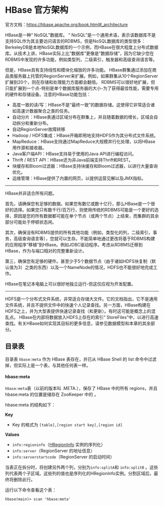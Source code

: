 # HBase 官方架构

官方文档：https://hbase.apache.org/book.html#_architecture

HBase是一种“ NoSQL”数据库。 “ NoSQL”是一个通用术语，表示该数据库不是支持SQL作为其主要访问语言的RDBMS，但是NoSQL数据库的类型很多：BerkeleyDB是本地NoSQL数据库的一个示例，而HBase在很大程度上分布式数据库。从技术上讲，HBase实际上比“数据库”更像是“数据存储”，因为它缺少您在RDBMS中发现的许多功能，例如类型列，二级索引，触发器和高级查询语言等。

但是，HBase具有支持线性和模块化缩放的许多功能。 HBase群集通过添加在商品类服务器上托管的RegionServer来扩展。例如，如果群集从10个RegionServer扩展到20个，则在存储和处理能力方面都会翻倍。 RDBMS可以很好地扩展，但只能扩展到一个点-特别是单个数据库服务器的大小-为了获得最佳性能，需要专用的硬件和存储设备。注意的HBase功能包括：

- 高度一致的读/写：HBase不是“最终一致”的数据存储。这使得它非常适合诸如高速计数器聚合之类的任务。
- 自动分片：HBase表通过区域分布在群集上，并且随着数据的增长，区域会自动拆分和重新分布。
- 自动RegionServer故障转移
- Hadoop / HDFS集成：HBase开箱即用地支持HDFS作为其分布式文件系统。
- MapReduce：HBase支持通过MapReduce大规模并行化处理，以将HBase用作源和接收器。
- Java客户端API：HBase支持易于使用的Java API进行编程访问。
- Thrift / REST API：HBase还为非Java前端支持Thrift和REST。
- 块缓存和Bloom过滤器：HBase支持块缓存和Bloom过滤器，以进行大量查询优化。
- 运维管理：HBase提供了内置的网页，以提供运营见解以及JMX指标。

---

HBase并非适合所有问题。

首先，请确保您有足够的数据。如果您有数亿或数十亿行，那么HBase是一个很好的选择。如果您只有数千行/百万行，则使用传统的RDBMS可能是一个更好的选择，原因是您的所有数据都可能在单个节点（或两个节点）上结束，而集群的其余部分可能处于停顿状态闲。

其次，确保没有RDBMS提供的所有其他功能（例如，类型化的列，二级索引，事务，高级查询语言等），您就可以生存。不能简单地通过更改将基于RDBMS构建的应用程序“移植”到HBase。例如JDBC驱动程序。考虑从RDBMS迁移到HBase，作为与端口相对的完整重新设计。

第三，确保您有足够的硬件。甚至少于5个数据节点（由于诸如HDFS块复制（默认值为3）之类的东西）以及一个NameNode的情况，HDFS也不能很好地完成工作。

HBase在笔记本电脑上可以很好地独立运行-但这仅应视为开发配置。

---

HDFS是一个分布式文件系统，非常适合存储大文件。它的文档指出，它不是通用文件系统，并且不提供文件中的快速个人记录查找。另一方面，HBase构建在HDFS之上，并为大型表提供快速记录查找（和更新）。有时这可能是概念上的混乱点。 HBase在内部将数据放入HDFS上存在的索引“ StoreFiles”中，以进行高速查找。有关HBase如何实现其目标的更多信息，请参见数据模型和本章的其余部分。



## 目录表

目录表 `hbase:meta` 作为 HBase 表存在，并已从 HBase Shell 的 list 命令中过滤掉，但实际上是一个表，与其他任何表一样。



#### hbase:meta

`hbase:meta`表（以前的版本叫 .META.），保存了 HBase 中的所有 regions，并且 hbase:meta 的位置是储存在 ZooKeeper 中的 。

hbase:meta 的结构如下：

**Key**

- Key 的格式为 `[table],[region start key],[region id]`

**Values**

- `info:regioninfo`（[HRegionInfo](https://hbase.apache.org/apidocs/org/apache/hadoop/hbase/HRegionInfo.html) 实例的序列化）
- `info:server`（RegionServer 的地址信息）
- `info:serverstartcode`（RegionServer 的启动时间）

当表正在拆分时，将创建另外两个列，分别为`info:splitA`和 `info:splitB` 。这些列代表两个子区域。这些列的值也是序列化的HRegionInfo实例。分割区域后，最终将删除此行。

运行以下命令查看这个表：

```
hbase(main)> scan 'hbase:meta'
```



















